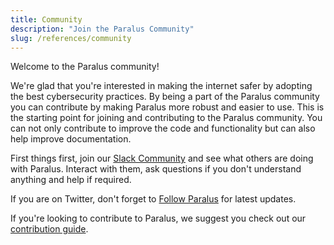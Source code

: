 ```yaml
---
title: Community
description: "Join the Paralus Community"
slug: /references/community
---
```


Welcome to the Paralus community!

We're glad that you're interested in making the internet safer by adopting the best cybersecurity practices. By being a part of the Paralus community you can contribute by making Paralus more robust and easier to use. This is the starting point for joining and contributing to the Paralus community. You can not only contribute to improve the code and functionality but can also help improve documentation.

First things first, join our [Slack Community](https://join.slack.com/t/paralus/shared_invite/zt-1a9x6y729-ySmAq~I3tjclEG7nDoXB0A) and see what others are doing with Paralus. Interact with them, ask questions if you don't understand anything and help if required.

If you are on Twitter, don't forget to [Follow Paralus](https://twitter.com/paralus_) for latest updates.

If you're looking to contribute to Paralus, we suggest you check out our [contribution guide](../references/contribution).
